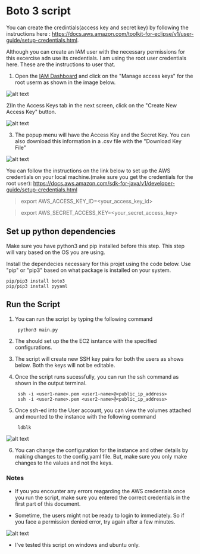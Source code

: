 # Boto 3 script

You can create the credintials(access key and secret key) by following the instructions here : 
https://docs.aws.amazon.com/toolkit-for-eclipse/v1/user-guide/setup-credentials.html.

Although you can create an IAM user with the necessary permissions for this excercise adn use its credentials. I am using the root user credentials here. These are the instructions to user that.

1) Open the [IAM Dashboard](https://us-east-1.console.aws.amazon.com/iamv2/home#/home) and click on the "Manage access  keys" for the root userm as shown in the image below.

![alt text](https://github.com/rohith788/fetchreewards_devops/blob/main/asset/asses1.png)

2)In the Access Keys tab in the next screen, click on the "Create New Access Key" button.

![alt text](https://github.com/rohith788/fetchreewards_devops/blob/main/asset/asses2.png)

3) The popup menu will have the Access Key and the Secret Key. You can also download this information in a .csv file with the "Download Key File"

![alt text](https://github.com/rohith788/fetchreewards_devops/blob/main/asset/asses3.png)

You can follow the instructions on the link below to set up the AWS credentials on your local machine.(make sure you get the credentials for the root user): https://docs.aws.amazon.com/sdk-for-java/v1/developer-guide/setup-credentials.html

>   export AWS_ACCESS_KEY_ID=<your_access_key_id>

>   export AWS_SECRET_ACCESS_KEY=<your_secret_access_key>

## Set up python dependencies
Make sure you have python3 and pip installed before this step. This step will vary based on the OS you are using.

Install the dependecies necessary for this projet using the code below. Use "pip" or "pip3" based on what package is installed on your system.

    pip/pip3 install boto3
    pip/pip3 install pyyaml

## Run the Script

1) You can run the script by typing the following command

        python3 main.py

2) The should set up the the EC2 isntance with the specified configurations.

3) The script will create new SSH key pairs for both the users as shows below. Both the keys will not be editable.

4) Once the script runs sucessfully, you can run the ssh command as shown in the output terminal.
        
        ssh -i <user1-name>.pem <user1-name>@<public_ip_address>
        ssh -i <user2-name>.pem <user2-name>@<public_ip_address>

5) Once ssh-ed into the User account, you can view the volumes attached and mounted to the instance with the following command

        ldblk
        
![alt text](https://github.com/rohith788/fetchreewards_devops/blob/main/asset/disks.png)

6) You can change the configuration for the instance and other details by making changes to the config.yaml file. But, make sure you only make changes to the values and not the keys.

### Notes

* If you you encounter any errors reagarding the AWS credentials once you run the script, make sure you entered the correct credentials in the first part of this document.

* Sometime, the users might not be ready to login to immediately. So if you face a permission denied error, try again after a few minutes. 

![alt text](https://github.com/rohith788/fetchreewards_devops/blob/main/asset/login.png)

* I've tested this script on windows and ubuntu only. 
